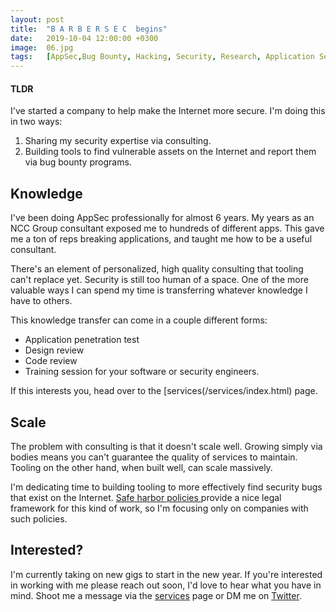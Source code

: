 ```yaml
---
layout: post
title:  "B A R B E R S E C  begins"
date:   2019-10-04 12:00:00 +0300
image:  06.jpg
tags:   [AppSec,Bug Bounty, Hacking, Security, Research, Application Security]
---
```


#### TLDR
I've started a company to help make the Internet more secure. I'm doing this in
two ways:

1. Sharing my security expertise via consulting.
2. Building tools to find vulnerable assets on the Internet and report them via
bug bounty programs.

## Knowledge

I've been doing AppSec professionally for almost 6 years. My years as an NCC
Group consultant exposed me to hundreds of different apps. This gave me a ton of
 reps breaking applications, and taught me how to be a useful consultant.

There's an element of personalized, high quality consulting that tooling can't
replace yet. Security is still too human of a space. One of the more valuable
ways I can spend my time is transferring whatever knowledge I have to others.

This knowledge transfer can come in a couple different forms:
- Application penetration test
- Design review
- Code review
- Training session for your software or security engineers.

If this interests you, head over to the [services(/services/index.html) page.

## Scale

The problem with consulting is that it doesn't scale well. Growing simply via
bodies means you can't guarantee the quality of services to maintain. Tooling on
the other hand, when built well, can scale massively.

I'm dedicating time to building tooling to more effectively find security bugs
that exist on the Internet. <a href="https://disclose.io/">Safe harbor policies
</a> provide a nice legal framework for this kind of work, so I'm focusing only
on companies with such policies.

## Interested?

I'm currently taking on new gigs to start in the new year. If you're interested
in working with me please reach out soon, I'd love to hear what you have in
mind. Shoot me a message via the [services](/services/index.html) page or DM me
on <a href="https://twitter.com/bonjarber">Twitter</a>.
